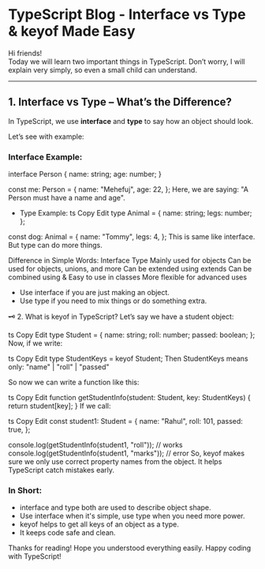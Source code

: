 #  TypeScript Blog - Interface vs Type & keyof Made Easy

Hi friends!   
Today we will learn two important things in TypeScript. Don’t worry, I will explain very simply, so even a small child can understand.

---

##  1. Interface vs Type – What’s the Difference?

In TypeScript, we use **interface** and **type** to say how an object should look.

Let’s see with example:

###  Interface Example:


interface Person {
  name: string;
  age: number;
}

const me: Person = {
  name: "Mehefuj",
  age: 22,
};
Here, we are saying: "A Person must have a name and age".

- Type Example:
ts
Copy
Edit
type Animal = {
  name: string;
  legs: number;
};

const dog: Animal = {
  name: "Tommy",
  legs: 4,
};
This is same like interface. But type can do more things.

 Difference in Simple Words:
Interface	Type
Mainly used for objects	Can be used for objects, unions, and more
Can be extended using extends	Can be combined using &
Easy to use in classes	More flexible for advanced uses

- Use interface if you are just making an object.
- Use type if you need to mix things or do something extra.

🗝️ 2. What is keyof in TypeScript?
Let’s say we have a student object:

ts
Copy
Edit
type Student = {
  name: string;
  roll: number;
  passed: boolean;
};
Now, if we write:

ts
Copy
Edit
type StudentKeys = keyof Student;
Then StudentKeys means only: "name" | "roll" | "passed"

So now we can write a function like this:

ts
Copy
Edit
function getStudentInfo(student: Student, key: StudentKeys) {
  return student[key];
}
If we call:

ts
Copy
Edit
const student1: Student = {
  name: "Rahul",
  roll: 101,
  passed: true,
};

console.log(getStudentInfo(student1, "roll")); // works
console.log(getStudentInfo(student1, "marks")); //  error
So, keyof makes sure we only use correct property names from the object. It helps TypeScript catch mistakes early.

### In Short:
- interface and type both are used to describe object shape.
- Use interface when it's simple, use type when you need more power.
- keyof helps to get all keys of an object as a type.
- It keeps code safe and clean.

Thanks for reading! 
Hope you understood everything easily. Happy coding with TypeScript! 